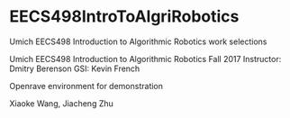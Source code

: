 # EECS498IntroToAlgriRobotics
Umich EECS498 Introduction to Algorithmic Robotics work selections

Umich EECS498 Introduction to Algorithmic Robotics Fall 2017
Instructor: Dmitry Berenson
GSI: Kevin French

Openrave environment for demonstration

Xiaoke Wang, Jiacheng Zhu